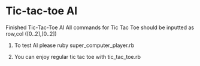 # Tic-tac-toe AI

Finished Tic-Tac-Toe AI
All commands for Tic Tac Toe should be inputted as row,col ([0..2],[0..2])

1. To test AI please ruby super_computer_player.rb

2. You can enjoy regular tic tac toe with tic_tac_toe.rb